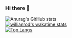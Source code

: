 ### Hi there 👋
![Anurag's GitHub stats](https://github-readme-stats.vercel.app/api?username=Cettiidae&show_icons=true&theme=radical)  
[![willianrod's wakatime stats](https://github-readme-stats.vercel.app/api/wakatime?username=@Cettiidae&theme=radical)](https://github.com/anuraghazra/github-readme-stats)  
[![Top Langs](https://github-readme-stats.vercel.app/api/top-langs/?username=Cettiidae&theme=radical)](https://github.com/anuraghazra/github-readme-stats)

<!--
**Cettiidae/Cettiidae** is a ✨ _special_ ✨ repository because its `README.md` (this file) appears on your GitHub profile.

Here are some ideas to get you started:

- 🔭 I’m currently working on ...
- 🌱 I’m currently learning ...
- 👯 I’m looking to collaborate on ...
- 🤔 I’m looking for help with ...
- 💬 Ask me about ...
- 📫 How to reach me: ...
- 😄 Pronouns: ...
- ⚡ Fun fact: ...
-->
